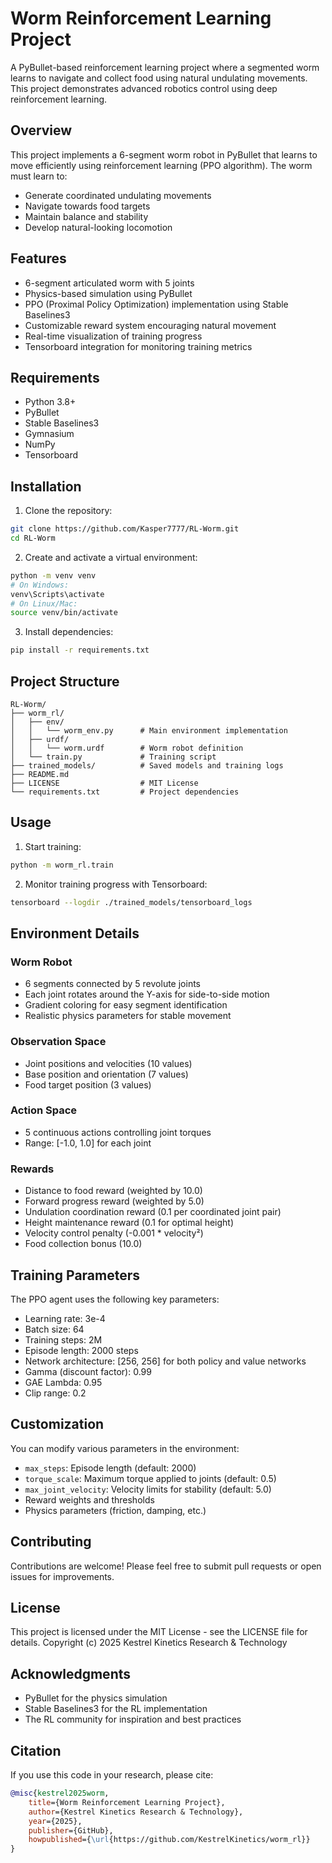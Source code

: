 # Worm Reinforcement Learning Project

A PyBullet-based reinforcement learning project where a segmented worm learns to navigate and collect food using natural undulating movements. This project demonstrates advanced robotics control using deep reinforcement learning.

## Overview

This project implements a 6-segment worm robot in PyBullet that learns to move efficiently using reinforcement learning (PPO algorithm). The worm must learn to:
- Generate coordinated undulating movements
- Navigate towards food targets
- Maintain balance and stability
- Develop natural-looking locomotion

## Features

- 6-segment articulated worm with 5 joints
- Physics-based simulation using PyBullet
- PPO (Proximal Policy Optimization) implementation using Stable Baselines3
- Customizable reward system encouraging natural movement
- Real-time visualization of training progress
- Tensorboard integration for monitoring training metrics

## Requirements

- Python 3.8+
- PyBullet
- Stable Baselines3
- Gymnasium
- NumPy
- Tensorboard

## Installation

1. Clone the repository:
```bash
git clone https://github.com/Kasper7777/RL-Worm.git
cd RL-Worm
```

2. Create and activate a virtual environment:
```bash
python -m venv venv
# On Windows:
venv\Scripts\activate
# On Linux/Mac:
source venv/bin/activate
```

3. Install dependencies:
```bash
pip install -r requirements.txt
```

## Project Structure

```
RL-Worm/
├── worm_rl/
│   ├── env/
│   │   └── worm_env.py      # Main environment implementation
│   ├── urdf/
│   │   └── worm.urdf        # Worm robot definition
│   └── train.py             # Training script
├── trained_models/          # Saved models and training logs
├── README.md
├── LICENSE                  # MIT License
└── requirements.txt         # Project dependencies
```

## Usage

1. Start training:
```bash
python -m worm_rl.train
```

2. Monitor training progress with Tensorboard:
```bash
tensorboard --logdir ./trained_models/tensorboard_logs
```

## Environment Details

### Worm Robot
- 6 segments connected by 5 revolute joints
- Each joint rotates around the Y-axis for side-to-side motion
- Gradient coloring for easy segment identification
- Realistic physics parameters for stable movement

### Observation Space
- Joint positions and velocities (10 values)
- Base position and orientation (7 values)
- Food target position (3 values)

### Action Space
- 5 continuous actions controlling joint torques
- Range: [-1.0, 1.0] for each joint

### Rewards
- Distance to food reward (weighted by 10.0)
- Forward progress reward (weighted by 5.0)
- Undulation coordination reward (0.1 per coordinated joint pair)
- Height maintenance reward (0.1 for optimal height)
- Velocity control penalty (-0.001 * velocity²)
- Food collection bonus (10.0)

## Training Parameters

The PPO agent uses the following key parameters:
- Learning rate: 3e-4
- Batch size: 64
- Training steps: 2M
- Episode length: 2000 steps
- Network architecture: [256, 256] for both policy and value networks
- Gamma (discount factor): 0.99
- GAE Lambda: 0.95
- Clip range: 0.2

## Customization

You can modify various parameters in the environment:
- `max_steps`: Episode length (default: 2000)
- `torque_scale`: Maximum torque applied to joints (default: 0.5)
- `max_joint_velocity`: Velocity limits for stability (default: 5.0)
- Reward weights and thresholds
- Physics parameters (friction, damping, etc.)

## Contributing

Contributions are welcome! Please feel free to submit pull requests or open issues for improvements.

## License

This project is licensed under the MIT License - see the LICENSE file for details.
Copyright (c) 2025 Kestrel Kinetics Research & Technology

## Acknowledgments

- PyBullet for the physics simulation
- Stable Baselines3 for the RL implementation
- The RL community for inspiration and best practices

## Citation

If you use this code in your research, please cite:
```bibtex
@misc{kestrel2025worm,
    title={Worm Reinforcement Learning Project},
    author={Kestrel Kinetics Research & Technology},
    year={2025},
    publisher={GitHub},
    howpublished={\url{https://github.com/KestrelKinetics/worm_rl}}
}
``` 
